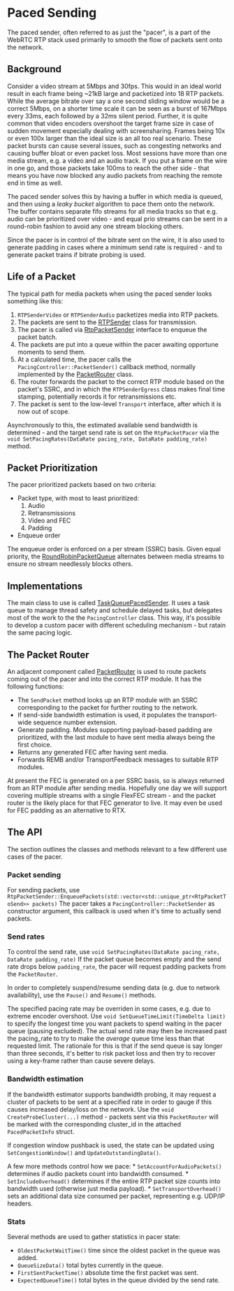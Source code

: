 <?% config.freshness.reviewed = '2021-04-12' %?>
<?% config.freshness.owner = 'sprang' %?>

# Paced Sending

The paced sender, often referred to as just the "pacer", is a part of the WebRTC
RTP stack used primarily to smooth the flow of packets sent onto the network.

## Background

Consider a video stream at 5Mbps and 30fps. This would in an ideal world result
in each frame being ~21kB large and packetized into 18 RTP packets. While the
average bitrate over say a one second sliding window would be a correct 5Mbps,
on a shorter time scale it can be seen as a burst of 167Mbps every 33ms, each
followed by a 32ms silent period. Further, it is quite common that video
encoders overshoot the target frame size in case of sudden movement especially
dealing with screensharing. Frames being 10x or even 100x larger than the ideal
size is an all too real scenario. These packet bursts can cause several issues,
such as congesting networks and causing buffer bloat or even packet loss. Most
sessions have more than one media stream, e.g. a video and an audio track. If
you put a frame on the wire in one go, and those packets take 100ms to reach the
other side - that means you have now blocked any audio packets from reaching the
remote end in time as well.

The paced sender solves this by having a buffer in which media is queued, and
then using a _leaky bucket_ algorithm to pace them onto the network. The buffer
contains separate fifo streams for all media tracks so that e.g. audio can be
prioritized over video - and equal prio streams can be sent in a round-robin
fashion to avoid any one stream blocking others.

Since the pacer is in control of the bitrate sent on the wire, it is also used
to generate padding in cases where a minimum send rate is required - and to
generate packet trains if bitrate probing is used.

## Life of a Packet

The typical path for media packets when using the paced sender looks something
like this:

1.  `RTPSenderVideo` or `RTPSenderAudio` packetizes media into RTP packets.
2.  The packets are sent to the [RTPSender] class for transmission.
3.  The pacer is called via [RtpPacketSender] interface to enqueue the packet
    batch.
4.  The packets are put into a queue within the pacer awaiting opportune moments
    to send them.
5.  At a calculated time, the pacer calls the `PacingController::PacketSender()`
    callback method, normally implemented by the [PacketRouter] class.
6.  The router forwards the packet to the correct RTP module based on the
    packet's SSRC, and in which the `RTPSenderEgress` class makes final time
    stamping, potentially records it for retransmissions etc.
7.  The packet is sent to the low-level `Transport` interface, after which it is
    now out of scope.

Asynchronously to this, the estimated available send bandwidth is determined -
and the target send rate is set on the `RtpPacketPacer` via the `void
SetPacingRates(DataRate pacing_rate, DataRate padding_rate)` method.

## Packet Prioritization

The pacer prioritized packets based on two criteria:

*   Packet type, with most to least prioritized:
    1.  Audio
    2.  Retransmissions
    3.  Video and FEC
    4.  Padding
*   Enqueue order

The enqueue order is enforced on a per stream (SSRC) basis. Given equal
priority, the [RoundRobinPacketQueue] alternates between media streams to ensure
no stream needlessly blocks others.

## Implementations

The main class to use is called [TaskQueuePacedSender]. It uses a task queue to
manage thread safety and schedule delayed tasks, but delegates most of the work
to the the `PacingController` class.
This way, it's possible to develop a custom pacer with different scheduling
mechanism - but ratain the same pacing logic.

## The Packet Router

An adjacent component called [PacketRouter] is used to route packets coming out
of the pacer and into the correct RTP module. It has the following functions:

*   The `SendPacket` method looks up an RTP module with an SSRC corresponding to
    the packet for further routing to the network.
*   If send-side bandwidth estimation is used, it populates the transport-wide
    sequence number extension.
*   Generate padding. Modules supporting payload-based padding are prioritized,
    with the last module to have sent media always being the first choice.
*   Returns any generated FEC after having sent media.
*   Forwards REMB and/or TransportFeedback messages to suitable RTP modules.

At present the FEC is generated on a per SSRC basis, so is always returned from
an RTP module after sending media. Hopefully one day we will support covering
multiple streams with a single FlexFEC stream - and the packet router is the
likely place for that FEC generator to live. It may even be used for FEC padding
as an alternative to RTX.

## The API

The section outlines the classes and methods relevant to a few different use
cases of the pacer.

### Packet sending

For sending packets, use
`RtpPacketSender::EnqueuePackets(std::vector<std::unique_ptr<RtpPacketToSend>>
packets)` The pacer takes a `PacingController::PacketSender` as constructor
argument, this callback is used when it's time to actually send packets.

### Send rates

To control the send rate, use `void SetPacingRates(DataRate pacing_rate,
DataRate padding_rate)` If the packet queue becomes empty and the send rate
drops below `padding_rate`, the pacer will request padding packets from the
`PacketRouter`.

In order to completely suspend/resume sending data (e.g. due to network
availability), use the `Pause()` and `Resume()` methods.

The specified pacing rate may be overriden in some cases, e.g. due to extreme
encoder overshoot. Use `void SetQueueTimeLimit(TimeDelta limit)` to specify the
longest time you want packets to spend waiting in the pacer queue (pausing
excluded). The actual send rate may then be increased past the pacing_rate to
try to make the _average_ queue time less than that requested limit. The
rationale for this is that if the send queue is say longer than three seconds,
it's better to risk packet loss and then try to recover using a key-frame rather
than cause severe delays.

### Bandwidth estimation

If the bandwidth estimator supports bandwidth probing, it may request a cluster
of packets to be sent at a specified rate in order to gauge if this causes
increased delay/loss on the network. Use the `void CreateProbeCluster(...)`
method - packets sent via this `PacketRouter` will be marked with the
corresponding cluster_id in the attached `PacedPacketInfo` struct.

If congestion window pushback is used, the state can be updated using
`SetCongestionWindow()` and `UpdateOutstandingData()`.

A few more methods control how we pace: * `SetAccountForAudioPackets()`
determines if audio packets count into bandwidth consumed. *
`SetIncludeOverhead()` determines if the entire RTP packet size counts into
bandwidth used (otherwise just media payload). * `SetTransportOverhead()` sets
an additional data size consumed per packet, representing e.g. UDP/IP headers.

### Stats

Several methods are used to gather statistics in pacer state:

*   `OldestPacketWaitTime()` time since the oldest packet in the queue was
    added.
*   `QueueSizeData()` total bytes currently in the queue.
*   `FirstSentPacketTime()` absolute time the first packet was sent.
*   `ExpectedQueueTime()` total bytes in the queue divided by the send rate.

[RTPSender]: https://source.chromium.org/chromium/chromium/src/+/main:third_party/webrtc/modules/rtp_rtcp/source/rtp_sender.h;drc=77ee8542dd35d5143b5788ddf47fb7cdb96eb08e
[RtpPacketSender]: https://source.chromium.org/chromium/chromium/src/+/main:third_party/webrtc/modules/rtp_rtcp/include/rtp_packet_sender.h;drc=ea55b0872f14faab23a4e5dbcb6956369c8ed5dc
[RtpPacketPacer]: https://source.chromium.org/chromium/chromium/src/+/main:third_party/webrtc/modules/pacing/rtp_packet_pacer.h;drc=e7bc3a347760023dd4840cf6ebdd1e6c8592f4d7
[PacketRouter]: https://source.chromium.org/chromium/chromium/src/+/main:third_party/webrtc/modules/pacing/packet_router.h;drc=3d2210876e31d0bb5c7de88b27fd02ceb1f4e03e
[TaskQueuePacedSender]: https://source.chromium.org/chromium/chromium/src/+/main:third_party/webrtc/modules/pacing/task_queue_paced_sender.h;drc=5051693ada61bc7b78855c6fb3fa87a0394fa813
[RoundRobinPacketQueue]: https://source.chromium.org/chromium/chromium/src/+/main:third_party/webrtc/modules/pacing/round_robin_packet_queue.h;drc=b571ff48f8fe07678da5a854cd6c3f5dde02855f
